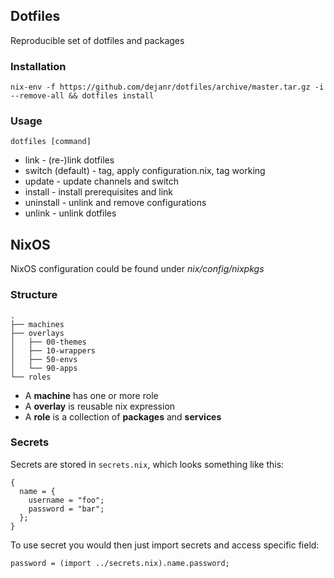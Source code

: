 ## Dotfiles

Reproducible set of dotfiles and packages

### Installation

```
nix-env -f https://github.com/dejanr/dotfiles/archive/master.tar.gz -i --remove-all && dotfiles install
```

### Usage

```
dotfiles [command]
```

- link - (re-)link dotfiles
- switch (default) - tag, apply configuration.nix, tag working
- update - update channels and switch
- install - install prerequisites and link
- uninstall - unlink and remove configurations
- unlink - unlink dotfiles

## NixOS

NixOS configuration could be found under _nix/config/nixpkgs_

### Structure

```
.
├── machines
├── overlays
│   ├── 00-themes
│   ├── 10-wrappers
│   ├── 50-envs
│   └── 90-apps
└── roles
```

- A **machine** has one or more role
- A **overlay** is reusable nix expression
- A **role** is a collection of **packages** and **services**

### Secrets

Secrets are stored in `secrets.nix`, which looks something like this:

```
{
  name = {
    username = "foo";
    password = "bar";
  };
}
```

To use secret you would then just import secrets and access specific field:

```
password = (import ../secrets.nix).name.password;
```
